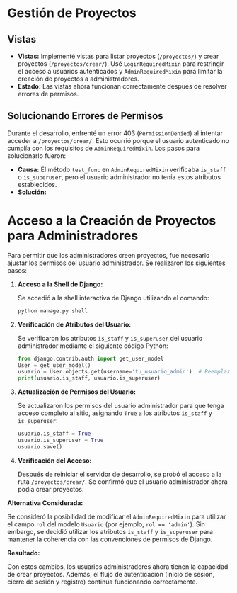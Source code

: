 # Gestión de Proyectos

## Vistas
- **Vistas:** Implementé vistas para listar proyectos (`/proyectos/`) y crear proyectos (`/proyectos/crear/`). Usé `LoginRequiredMixin` para restringir el acceso a usuarios autenticados y `AdminRequiredMixin` para limitar la creación de proyectos a administradores.
- **Estado:** Las vistas ahora funcionan correctamente después de resolver errores de permisos.

## Solucionando Errores de Permisos
Durante el desarrollo, enfrenté un error 403 (`PermissionDenied`) al intentar acceder a `/proyectos/crear/`. Esto ocurrió porque el usuario autenticado no cumplía con los requisitos de `AdminRequiredMixin`. Los pasos para solucionarlo fueron:

- **Causa:** El método `test_func` en `AdminRequiredMixin` verificaba `is_staff` o `is_superuser`, pero el usuario administrador no tenía estos atributos establecidos.
- **Solución:**
# Acceso a la Creación de Proyectos para Administradores

Para permitir que los administradores creen proyectos, fue necesario ajustar los permisos del usuario administrador. Se realizaron los siguientes pasos:

1.  **Acceso a la Shell de Django:**

    Se accedió a la shell interactiva de Django utilizando el comando:

    ```bash
    python manage.py shell
    ```

2.  **Verificación de Atributos del Usuario:**

    Se verificaron los atributos `is_staff` y `is_superuser` del usuario administrador mediante el siguiente código Python:

    ```python
    from django.contrib.auth import get_user_model
    User = get_user_model()
    usuario = User.objects.get(username='tu_usuario_admin')  # Reemplaza 'tu_usuario_admin' con el nombre de usuario real.
    print(usuario.is_staff, usuario.is_superuser)
    ```

3.  **Actualización de Permisos del Usuario:**

    Se actualizaron los permisos del usuario administrador para que tenga acceso completo al sitio, asignando `True` a los atributos `is_staff` y `is_superuser`:

    ```python
    usuario.is_staff = True
    usuario.is_superuser = True
    usuario.save()
    ```

4.  **Verificación del Acceso:**

    Después de reiniciar el servidor de desarrollo, se probó el acceso a la ruta `/proyectos/crear/`. Se confirmó que el usuario administrador ahora podía crear proyectos.

**Alternativa Considerada:**

Se consideró la posibilidad de modificar el `AdminRequiredMixin` para utilizar el campo `rol` del modelo `Usuario` (por ejemplo, `rol == 'admin'`). Sin embargo, se decidió utilizar los atributos `is_staff` y `is_superuser` para mantener la coherencia con las convenciones de permisos de Django.

**Resultado:**

Con estos cambios, los usuarios administradores ahora tienen la capacidad de crear proyectos. Además, el flujo de autenticación (inicio de sesión, cierre de sesión y registro) continúa funcionando correctamente.